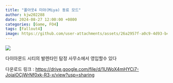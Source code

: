 ```yaml
---
title: "폴아웃4 미야(Miya) 동료 모드"
author: kjw202288
date: 2024-08-27 12:00:00 +0800
categories: [Game, FO4]
tags: [Fallout4]
image: https://github.com/user-attachments/assets/26a2957f-a0c9-4d93-b409-987ab67f0d4b
---
```


<img src="https://github.com/user-attachments/assets/26a2957f-a0c9-4d93-b409-987ab67f0d4b">

다이아몬드 시티의 발렌타인 탐정 사무소에서 영입할수 있다

다운로드 링크 : <https://drive.google.com/file/d/1UWoX4mHYCi7-JojaiOCjWrNf0xk-R3-x/view?usp=sharing>

